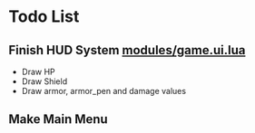# Todo List

## Finish HUD System [modules/game.ui.lua](modules/game/ui.lua)

- Draw HP
- Draw Shield
- Draw armor, armor_pen and damage values

## Make Main Menu
